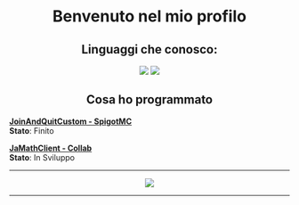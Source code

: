 <h1 align="center">Benvenuto nel mio profilo </h1>
<p align="center"> 
</p>

<h2 align="center"> Linguaggi che conosco: </h2>
<p align="center"> 
<img src="https://img.shields.io/badge/Java-ED8B00?style=for-the-badge&logo=java&logoColor=white" />
<img src="https://img.shields.io/badge/Python-000255?style=for-the-badge&logo=python&logoColor=white" />
</p>

<h2 align="center"> Cosa ho programmato </h2>

[**JoinAndQuitCustom - SpigotMC**](https://github.com/IM4th3w/JoinAndQuitCustom)
<br>**Stato**: Finito
                  
[**JaMathClient - Collab**](https://JaMathClient.it)
<br>**Stato**: In Sviluppo                 

<hr>
<p align="center"><img src="https://github-readme-stats.vercel.app/api?username=IM4th3w&theme=gradient&show_icons=true&custom_title=Statistiche di IM4th3w&count_private=true" />
<hr>
